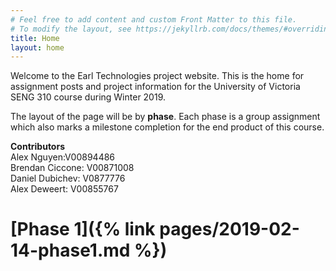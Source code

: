 ```yaml
---
# Feel free to add content and custom Front Matter to this file.
# To modify the layout, see https://jekyllrb.com/docs/themes/#overriding-theme-defaults
title: Home
layout: home
---
```


Welcome to the Earl Technologies project website.
This is the home for assignment posts and project information for the University of Victoria SENG 310 course during Winter 2019.

The layout of the page will be by <b>phase</b>. Each phase is a group assignment which also marks a milestone completion for the end product of this course.

<b>Contributors</b><br>
Alex Nguyen:V00894486<br>
Brendan Ciccone: V00871008<br>
Daniel Dubichev: V0877776<br>
Alex Deweert: V00855767

# [Phase 1]({% link pages/2019-02-14-phase1.md %})
